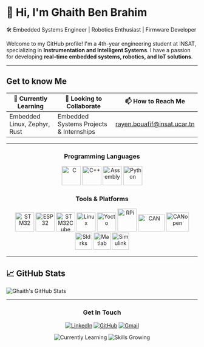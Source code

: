# 👋 Hi, I'm Ghaith Ben Brahim
🛠️ Embedded Systems Engineer | Robotics Enthusiast | Firmware Developer

Welcome to my GitHub profile! I'm a 4th-year engineering student at INSAT, specializing in **Instrumentation and Intelligent Systems**. I have a passion for developing **real-time embedded systems, robotics, and IoT solutions**.

---

## Get to know Me
| 🌱 Currently Learning | 👯 Looking to Collaborate | 📫 How to Reach Me |
|----------------------|------------------------|-----------------|
| Embedded Linux, Zephyr, Rust | Embedded Systems Projects & Internships | rayen.bouafif@insat.ucar.tn |

---

<h3 align="center">Programming Languages</h3>

<p align="center">
<img width="50" height="50" src="https://upload.wikimedia.org/wikipedia/commons/thumb/1/18/C_Programming_Language.svg/570px-C_Programming_Language.svg.png" alt="C"/>
<img width="50" height="50" src="https://raw.githubusercontent.com/isocpp/logos/master/cpp_logo.png" alt="C++"/>
<img width="50" height="50" src="https://upload.wikimedia.org/wikipedia/commons/4/4e/Assembly-language-logo.svg" alt="Assembly"/>
<img width="50" height="50" src="https://www.svgrepo.com/show/452091/python.svg" alt="Python"/>
</p>

<h3 align="center">Tools & Platforms</h3>

<p align="center">
<img width="50" height="50" src="https://wiki.stmicroelectronics.cn/stm32mcu/nsfr_img_auth.php/4/4e/STM32.png" alt="STM32"/>
<img width="50" height="50" src="https://pbs.twimg.com/profile_images/773245254979903488/yB0xE3NR_400x400.jpg" alt="ESP32"/>
<img width="50" height="50" src="https://encrypted-tbn0.gstatic.com/images?q=tbn:ANd9GcSEJPAyrjz46qzrUPgiYMUXFmLgKP0oTViw3tQjetPdmJg5PZfIp-OoL07DV_5Z5Pa3ow8&usqp=CAU" alt="STM32Cube"/>
<img width="50" height="50" src="https://upload.wikimedia.org/wikipedia/commons/thumb/3/35/Tux.svg/1727px-Tux.svg.png" alt="Linux"/>
<img width="50" height="50" src="https://image.spreadshirtmedia.com/image-server/v1/compositions/T842A2PA3667PT17X34Y45D1038885179W18245H6942PA3669PT17X53Y1D1038885214W14496H29717/views/1,width=500,height=500,appearanceId=2,backgroundColor=ffffff/yocto-project-10th-anniversary-official-dark-tote-bag.jpg" alt="Yocto"/>
<img width="50" height="60" src="https://upload.wikimedia.org/wikipedia/fr/thumb/3/3b/Raspberry_Pi_logo.svg/1200px-Raspberry_Pi_logo.svg.png" alt="RPi"/>
<img width="70" height="45" src="https://cdn.chipkin.com/assets/uploads/2018/Oct/Can_logo_26-13-54-46.png" alt="CAN"/>
<img width="60" height="50" src="https://phytools.com/cdn/shop/products/Canopen_logo_square_237d20ee-9dc9-444b-809f-2cdbae78fbd1.png?v=1539116314" alt="CANopen"/>
<br>
<img width="45" height="45" src="https://banner2.cleanpng.com/20180425/kqw/ave9q5ayl.webp" alt="Sldrks"/>
<img width="45" height="45" src="https://upload.wikimedia.org/wikipedia/commons/thumb/2/21/Matlab_Logo.png/1200px-Matlab_Logo.png" alt="Matlab"/>
<img width="45" height="45" src="https://upload.wikimedia.org/wikipedia/commons/3/36/Simulink_Logo_%28non-wordmark%29.png" alt="Simulink"/>
</p>

---

## 📈 GitHub Stats

![Ghaith's GitHub Stats](https://github-readme-stats.vercel.app/api?username=GhaithhBenbrahim&show_icons=true&theme=radical)

---

<h3 align="center">Get In Touch</h3>

<p align="center">
<a href="https://www.linkedin.com/in/ghaith-ben-brahim" target="_blank" rel="nofollow"><img alt="LinkedIn" src="https://img.shields.io/badge/Linkedin-0a66c2?style=for-the-badge&logo=linkedin&logoColor=white" /></a>
<a href="https://github.com/GhaithhBenbrahim" target="_blank" rel="nofollow"><img alt="GitHub" src="https://img.shields.io/badge/GitHub-100000?style=for-the-badge&logo=github&logoColor=white" /></a>
<a href="mailto:ghaith.benbrahim@insat.ucar.tn" target="_blank" rel="nofollow"><img alt="Gmail" src="https://img.shields.io/badge/Gmail-yellow?style=for-the-badge&logo=Gmail&logoColor=white"/></a>
</p>

<p align="center">
  <img src="https://img.shields.io/badge/Currently_Learning-Embedded%20Linux%20%7C%20Zephyr%20%7C%20Rust-blue?style=for-the-badge&logo=learning&logoColor=white" alt="Currently Learning" />
  <img src="https://img.shields.io/badge/Skills-Growing-orange?style=for-the-badge&logo=visual-studio-code&logoColor=white" alt="Skills Growing" />
</p>

